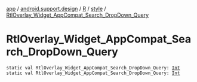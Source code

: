 [app](../../../index.md) / [android.support.design](../../index.md) / [R](../index.md) / [style](index.md) / [RtlOverlay_Widget_AppCompat_Search_DropDown_Query](./-rtl-overlay_-widget_-app-compat_-search_-drop-down_-query.md)

# RtlOverlay_Widget_AppCompat_Search_DropDown_Query

`static val RtlOverlay_Widget_AppCompat_Search_DropDown_Query: `[`Int`](https://kotlinlang.org/api/latest/jvm/stdlib/kotlin/-int/index.html)
`static val RtlOverlay_Widget_AppCompat_Search_DropDown_Query: `[`Int`](https://kotlinlang.org/api/latest/jvm/stdlib/kotlin/-int/index.html)